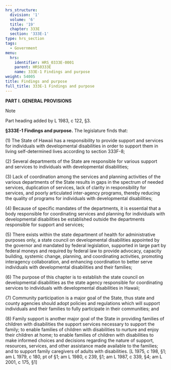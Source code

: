```yaml
---
hrs_structure:
  division: '1'
  volume: '6'
  title: '19'
  chapter: 333E
  section: '333E-1'
type: hrs_section
tags:
  - Government
menu:
  hrs:
    identifier: HRS_0333E-0001
    parent: HRS0333E
    name: 333E-1 Findings and purpose
weight: 54005
title: Findings and purpose
full_title: 333E-1 Findings and purpose
---
```

**PART I. GENERAL PROVISIONS**

Note

Part heading added by L 1983, c 122, §3.

**§333E-1 Findings and purpose.** The legislature finds that:

(1) The State of Hawaii has a responsibility to provide support and services for individuals with developmental disabilities in order to support them in living self-determined lives according to section 333F-8;

(2) Several departments of the State are responsible for various support and services to individuals with developmental disabilities;

(3) Lack of coordination among the services and planning activities of the various departments of the State results in gaps in the spectrum of needed services, duplication of services, lack of clarity in responsibility for services, and poorly articulated inter-agency programs, thereby reducing the quality of programs for individuals with developmental disabilities;

(4) Because of specific mandates of the departments, it is essential that a body responsible for coordinating services and planning for individuals with developmental disabilities be established outside the departments responsible for support and services;

(5) There exists within the state department of health for administrative purposes only, a state council on developmental disabilities appointed by the governor and mandated by federal legislation, supported in large part by federal moneys and required by federal law to provide advocacy, capacity building, systemic change, planning, and coordinating activities, promoting interagency collaboration, and enhancing coordination to better serve individuals with developmental disabilities and their families;

(6) The purpose of this chapter is to establish the state council on developmental disabilities as the state agency responsible for coordinating services to individuals with developmental disabilities in Hawaii;

(7) Community participation is a major goal of the State, thus state and county agencies should adopt policies and regulations which will support individuals and their families to fully participate in their communities; and

(8) Family support is another major goal of the State in providing families of children with disabilities the support services necessary to support the family; to enable families of children with disabilities to nurture and enjoy their children at home; to enable families of children with disabilities to make informed choices and decisions regarding the nature of support, resources, services, and other assistance made available to the families; and to support family caregivers of adults with disabilities. [L 1975, c 198, §1; am L 1979, c 180, pt of §1; am L 1980, c 239, §1; am L 1987, c 339, §4; am L 2001, c 175, §1]